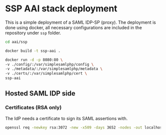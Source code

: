 # SSP AAI stack deployment
This is a simple deployment of a SAML IDP-SP (proxy). The deployment is done using docker, all necessary configurations are included in the repository under ```ssp``` folder.

```sh
cd aai/ssp
```

```sh
docker build -t ssp-aai .
```

```sh
docker run -d -p 8080:80 \
-v ./config/:/var/simplesamlphp/config \
-v ./metadata/:/var/simplesamlphp/metadata \
-v ./certs/:/var/simplesamlphp/cert \
ssp-aai
```



## Hosted SAML IDP side
### Certificates (RSA only)
The IdP needs a certificate to sign its SAML assertions with.

```bash
openssl req -newkey rsa:3072 -new -x509 -days 3652 -nodes -out localhost.crt -keyout localhost.pem -subj "/CN=localhost"

```

